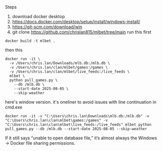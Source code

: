 Steps

1. download docker desktop
2. https://docs.docker.com/desktop/setup/install/windows-install/
2. https://git-scm.com/download/win
3. git clone https://github.com/chrislan815/mlbet/tree/main
run this first

```shell
docker build -t mlbet .
```

then this 

```shell
docker run -it \
  -v /Users/chris.lan/Downloads/mlb.db:/mlb.db \
  -v /Users/chris.lan/clan/mlbet/games:/games \
  -v /Users/chris.lan/clan/mlbet/live_feeds:/live_feeds \
  mlbet \
  python pull_games.py \
    --db /mlb.db \
    --start-date 2025-08-05 \
    --skip-weather
```

here's window version. it's oneliner to avoid issues with line continuation in cmd.exe


```shell
docker run -it -v "C:\Users\chris.lan\Downloads\mlb.db:/mlb.db" -v "C:\Users\chris.lan\clan\mlbet\games:/games" -v "C:\Users\chris.lan\clan\mlbet\live_feeds:/live_feeds" mlbet python pull_games.py --db /mlb.db --start-date 2025-08-05 --skip-weather
```

If it still says “unable to open database file,” it’s almost always the Windows → Docker file sharing permissions.